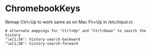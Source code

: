 # ChromebookKeys

Remap Ctrl+Up to work same as on Mac Fn+Up
in /etc/input.rc

```
# alternate mappings for "Ctrl+Up" and "Ctrl+Down" to search the history
"\e[1;5A": history-search-backward
"\e[1;5B": history-search-forward
```

